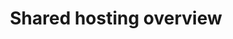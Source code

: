 ---
layout: layouts/base-article.njk
title: Shared hosting overview
excerpt: ""
categories: browse
tags: [guide,hosting]
primary_tag: managing-and-storing-your-content
secondary_tag: hosting
status: draft
---